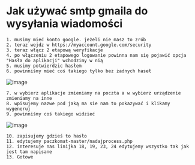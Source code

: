 # Jak używać smtp gmaila do wysyłania wiadomości
```
1. musimy mieć konto google. jeżeli nie masz to zrób
2. teraz wejdz w https://myaccount.google.com/security
3. teraz włącz 2 etapową weryfikacje
4. po włączeniu 2 etapowego logowanie powinna nam się pojawić opcja "Hasła do aplikacji" wchodzimy w nią
5. musimy potwierdzic hasłem
6. powinniśmy mieć coś takiego tylko bez żadnych haseł 
```
![image](https://user-images.githubusercontent.com/65111609/180643172-2ad6faf3-343b-4d06-be44-0b1cde355f47.png)
```
7. w wybierz aplikacje zmieniamy na poczta a w wybierz urządzenie zmieniamy na inne
8. wpisujemy nazwe pod jaką ma sie nam to pokazywać i klikamy wygeneruj
9. powinniśmy coś takiego widzieć
```
![image](https://user-images.githubusercontent.com/65111609/180643365-da0d2011-7e21-4200-9922-66a6beb0e7ce.png)
```
10. zapisujemy gdzieś to hasło
11. edytujemy paczkomat-master/nadajprocess.php
12. interesuje nas linijka 18, 19, 23, 24 edytujemy wszystko tak jak jest tam napisane
13. Gotowe
